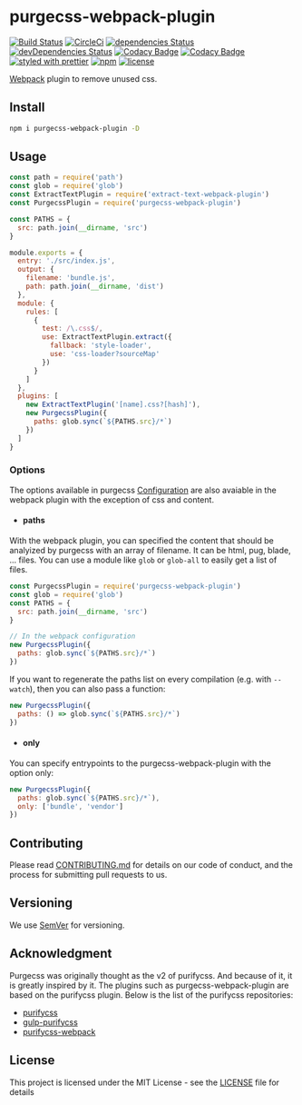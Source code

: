 # purgecss-webpack-plugin

[![Build Status](https://travis-ci.org/FullHuman/purgecss-webpack-plugin.svg?branch=master)](https://travis-ci.org/FullHuman/purgecss-webpack-plugin)
[![CircleCi](https://circleci.com/gh/FullHuman/purgecss-webpack-plugin/tree/master.svg?style=shield)]()
[![dependencies Status](https://david-dm.org/fullhuman/purgecss-webpack-plugin/status.svg)](https://david-dm.org/fullhuman/purgecss-webpack-plugin)
[![devDependencies Status](https://david-dm.org/fullhuman/purgecss-webpack-plugin/dev-status.svg)](https://david-dm.org/fullhuman/purgecss-webpack-plugin?type=dev)
[![Codacy Badge](https://api.codacy.com/project/badge/Grade/c23bd13d30104a7a89bed239166aaf69)](https://www.codacy.com/app/FullHuman/purgecss-webpack-plugin?utm_source=github.com&utm_medium=referral&utm_content=FullHuman/purgecss-webpack-plugin&utm_campaign=Badge_Grade)
[![Codacy Badge](https://api.codacy.com/project/badge/Coverage/c23bd13d30104a7a89bed239166aaf69)](https://www.codacy.com/app/FullHuman/purgecss-webpack-plugin?utm_source=github.com&utm_medium=referral&utm_content=FullHuman/purgecss-webpack-plugin&utm_campaign=Badge_Coverage)
[![styled with prettier](https://img.shields.io/badge/styled_with-prettier-ff69b4.svg)](https://github.com/prettier/prettier)
[![npm](https://img.shields.io/npm/v/purgecss-webpack-plugin.svg)](https://www.npmjs.com/package/purgecss-webpack-plugin)
[![license](https://img.shields.io/github/license/fullhuman/purgecss-webpack-plugin.svg)]()

[Webpack](https://github.com/webpack/webpack) plugin to remove unused css.

## Install

```sh
npm i purgecss-webpack-plugin -D
```

## Usage

```js
const path = require('path')
const glob = require('glob')
const ExtractTextPlugin = require('extract-text-webpack-plugin')
const PurgecssPlugin = require('purgecss-webpack-plugin')

const PATHS = {
  src: path.join(__dirname, 'src')
}

module.exports = {
  entry: './src/index.js',
  output: {
    filename: 'bundle.js',
    path: path.join(__dirname, 'dist')
  },
  module: {
    rules: [
      {
        test: /\.css$/,
        use: ExtractTextPlugin.extract({
          fallback: 'style-loader',
          use: 'css-loader?sourceMap'
        })
      }
    ]
  },
  plugins: [
    new ExtractTextPlugin('[name].css?[hash]'),
    new PurgecssPlugin({
      paths: glob.sync(`${PATHS.src}/*`)
    })
  ]
}
```

### Options

The options available in purgecss [Configuration](https://www.purgecss.com/configuration.html) are also avaiable in the webpack plugin with the exception of css and content.

* #### paths

With the webpack plugin, you can specified the content that should be analyized by purgecss with an array of filename. It can be html, pug, blade, ... files. You can use a module like `glob` or `glob-all` to easily get a list of files.

```js
const PurgecssPlugin = require('purgecss-webpack-plugin')
const glob = require('glob')
const PATHS = {
  src: path.join(__dirname, 'src')
}

// In the webpack configuration
new PurgecssPlugin({
  paths: glob.sync(`${PATHS.src}/*`)
})
```

If you want to regenerate the paths list on every compilation (e.g. with `--watch`), then you can also pass a function:
```js
new PurgecssPlugin({
  paths: () => glob.sync(`${PATHS.src}/*`)
})
```

* #### only

You can specify entrypoints to the purgecss-webpack-plugin with the option only:

```js
new PurgecssPlugin({
  paths: glob.sync(`${PATHS.src}/*`),
  only: ['bundle', 'vendor']
})
```

## Contributing

Please read [CONTRIBUTING.md](./.github/CONTRIBUTING.md) for details on our code of conduct, and the process for submitting pull requests to us.

## Versioning

We use [SemVer](http://semver.org/) for versioning.

## Acknowledgment

Purgecss was originally thought as the v2 of purifycss. And because of it, it is greatly inspired by it.
The plugins such as purgecss-webpack-plugin are based on the purifycss plugin.
Below is the list of the purifycss repositories:

* [purifycss](https://github.com/purifycss/purifycss)
* [gulp-purifycss](https://github.com/purifycss/gulp-purifycss)
* [purifycss-webpack](https://github.com/webpack-contrib/purifycss-webpack)

## License

This project is licensed under the MIT License - see the [LICENSE](LICENSE) file for details
